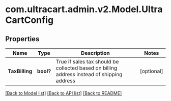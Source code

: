 # com.ultracart.admin.v2.Model.UltraCartConfig
## Properties

Name | Type | Description | Notes
------------ | ------------- | ------------- | -------------
**TaxBilling** | **bool?** | True if sales tax should be collected based on billing address instead of shipping address | [optional] 


[[Back to Model list]](../README.md#documentation-for-models) [[Back to API list]](../README.md#documentation-for-api-endpoints) [[Back to README]](../README.md)

